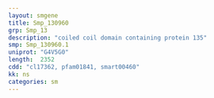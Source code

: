 ```yaml
---
layout: smgene
title: Smp_130960
grp: Smp_13
description: "coiled coil domain containing protein 135"
smp: Smp_130960.1
uniprot: "G4V5G0"
length:  2352
cdd: "cl17362, pfam01841, smart00460"
kk: ns
categories: sm
---
```


